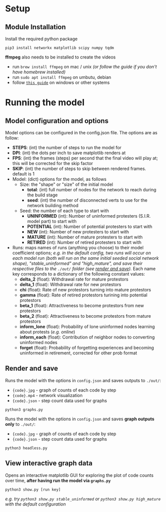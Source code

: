 # Setup

## Module Installation
Install the required python package
```
pip3 install networkx matplotlib scipy numpy tqdm
```

**ffmpeg** also needs to be installed to create the videos
- run `brew install ffmpeg` on mac / unix _(or follow the guide if you don't have homebrew installed)_
- run `sudo apt install ffmpeg` on umbutu, debian
- follow [`this guide`](https://www.hostinger.com/tutorials/how-to-install-ffmpeg) on windows or other systems


# Running the model

## Model configuration and options
Model options can be configured in the config.json file. The options are as follow:
- **STEPS**: (int) the number of steps to run the model for
- **DPI**: (int) the dots per inch to save matplotlib renders at
- **FPS**: (int) the frames (steps) per second that the final video will play at; this will be corrected for the skip factor
- **SKIP**: (int) the number of steps to skip between rendered frames. default is 1
- Model: (dict) options for the model, as follows
    - Size: the "shape" or "size" of the initial model
        - **total**: (int) full number of nodes for the network to reach during the build stage
        - **seed**: (int) the number of disconnected verts to use for the network building method
    - Seed: the number of each type to start with
        - **UNINFORMED** (int): Number of uninformed protesters (S.I.R. model part) to start with
        - **POTENTIAL** (int): Number of potential protesters to start with
        - **NEW** (int): Number of new protesters to start with
        - **MATURE** (int): Number of mature protesters to start with
        - **RETIRED** (int): Number of retired protesters to start with
- Runs: maps names of runs (anything you choose) to their model coefficient options; _e.g. in the default config, two runs will occur on each model run (both will run on the same initial seeded social network shape), "stable_uninformed" and "high_mature", and save their respective files to the `./out/` folder (see [render and save](#))._ Each name key corresponds to a dictionary of the following constant values:
    - **delta_2** (float): Withdrawal rate for mature protestors
    - **delta_1** (float): Withdrawal rate for new protestors
    - **chi** (float): Rate of new protestors turning into mature protestors
    - **gamma** (float): Rate of retired protestors turining into potential protestors
    - **beta_1** (float): Attractiveness to become protestors from new protestors
    - **beta_2** (float): Attractiveness to become protestors from mature protestors
    - **inform_lone** (float): Probability of lone uninformed nodes learning about protests (_e.g. online_)
    - **inform_each** (float): Contribution of neighbor nodes to converting uninformed nodes
    - **forget** (float): Probability of forgetting experiences and becoming uninformed in retirement, corrected for other prob format


## Render and save
Runs the model with the options in `config.json` and saves outputs to `./out/`:
- `{code}.jpg` - graph of counts of each code by step
- `{code}.mp4` - network visualization
- `{code}.json` - step count data used for graphs

```
python3 graphs.py
```

Runs the model with the options in `config.json` and saves **graph outputs only** to `./out/`:
- `{code}.jpg` - graph of counts of each code by step
- `{code}.json` - step count data used for graphs

```
python3 headless.py
```


## View interactive graph data
Opens an interactive matplotlib GUI for exploring the plot of code counts over time, **after having run the model via `graphs.py`**
```
python3 show.py [run key]
``` 
_e.g. try `python3 show.py stable_uninformed` or `python3 show.py high_mature` with the default configuration_